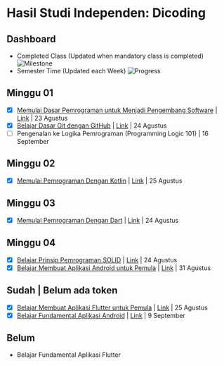 # Hasil Studi Independen: Dicoding

## Dashboard
- Completed Class (Updated when mandatory class is completed)
![Milestone](https://progress-bar.dev/90)
- Semester Time (Updated each Week)
![Progress](https://progress-bar.dev/20)

## Minggu 01

- [x] [Memulai Dasar Pemrograman untuk Menjadi Pengembang Software](./docs/01-01.pdf) | [Link](https://www.dicoding.com/certificates/07Z65W702XQR) | 23 Agustus
- [x] [Belajar Dasar Git dengan GitHub](./docs/01-02.pdf) | [Link](https://www.dicoding.com/certificates/ERZR4WDGMZYV) | 24 Agustus
- [ ] Pengenalan ke Logika Pemrograman (Programming Logic 101) | 16 September

## Minggu 02

- [x] [Memulai Pemrograman Dengan Kotlin](./docs/kotlin.pdf) | [Link](https://www.dicoding.com/certificates/KEXL38JY0PG2) | 25 Agustus

## Minggu 03

- [x] [Memulai Pemrograman Dengan Dart](./docs/dart.pdf) | [Link](https://www.dicoding.com/certificates/KEXL38N5RPG2) | 24 Agustus

## Minggu 04

- [x] [Belajar Prinsip Pemrograman SOLID](./docs/solid.pdf) | [Link](https://www.dicoding.com/certificates/GRX5KQMO3Z0M) | 24 Agustus
- [x] [Belajar Membuat Aplikasi Android untuk Pemula](./docs/androidPemula.pdf) | [Link](https://www.dicoding.com/certificates/JLX1375V6P72) | 31 Agustus

## Sudah | Belum ada token

- [x] [Belajar Membuat Aplikasi Flutter untuk Pemula](./docs/flutterPemula.pdf) | [Link](https://www.dicoding.com/certificates/2VX32OE0VPYQ) | 25 Agustus
- [x] [Belajar Fundamental Aplikasi Android](./docs/androidfundamental.pdf) | [Link](https://www.dicoding.com/certificates/1OP8L40D2ZQK) | 9 September

## Belum

- Belajar Fundamental Aplikasi Flutter
